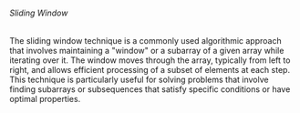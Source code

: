<H6> Sliding Window </H6>
<p color = "black"> 
The sliding window technique is a commonly used algorithmic approach that involves maintaining a "window" or a subarray of a given array while iterating over it. The window moves through the array, typically from left to right, and allows efficient processing of a subset of elements at each step. This technique is particularly useful for solving problems that involve finding subarrays or subsequences that satisfy specific conditions or have optimal properties.
</p>